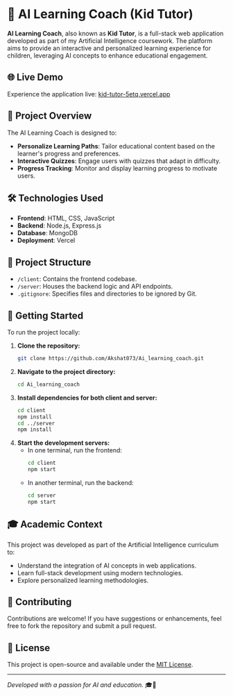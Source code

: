 
# 🤖 AI Learning Coach (Kid Tutor)

**AI Learning Coach**, also known as **Kid Tutor**, is a full-stack web application developed as part of my Artificial Intelligence coursework. The platform aims to provide an interactive and personalized learning experience for children, leveraging AI concepts to enhance educational engagement.

## 🌐 Live Demo

Experience the application live: [kid-tutor-5etq.vercel.app](https://kid-tutor-5etq.vercel.app)

## 🧠 Project Overview

The AI Learning Coach is designed to:

- **Personalize Learning Paths**: Tailor educational content based on the learner's progress and preferences.
- **Interactive Quizzes**: Engage users with quizzes that adapt in difficulty.
- **Progress Tracking**: Monitor and display learning progress to motivate users.

## 🛠️ Technologies Used

- **Frontend**: HTML, CSS, JavaScript
- **Backend**: Node.js, Express.js
- **Database**: MongoDB
- **Deployment**: Vercel

## 📁 Project Structure

- `/client`: Contains the frontend codebase.
- `/server`: Houses the backend logic and API endpoints.
- `.gitignore`: Specifies files and directories to be ignored by Git.

## 🚀 Getting Started

To run the project locally:

1. **Clone the repository:**
   ```bash
   git clone https://github.com/Akshat073/Ai_learning_coach.git
   ```
2. **Navigate to the project directory:**
   ```bash
   cd Ai_learning_coach
   ```
3. **Install dependencies for both client and server:**
   ```bash
   cd client
   npm install
   cd ../server
   npm install
   ```
4. **Start the development servers:**
   - In one terminal, run the frontend:
     ```bash
     cd client
     npm start
     ```
   - In another terminal, run the backend:
     ```bash
     cd server
     npm start
     ```

## 🎓 Academic Context

This project was developed as part of the Artificial Intelligence curriculum to:

- Understand the integration of AI concepts in web applications.
- Learn full-stack development using modern technologies.
- Explore personalized learning methodologies.

## 🤝 Contributing

Contributions are welcome! If you have suggestions or enhancements, feel free to fork the repository and submit a pull request.

## 📄 License

This project is open-source and available under the [MIT License](LICENSE).

---

*Developed with a passion for AI and education.* 🎓🤖
